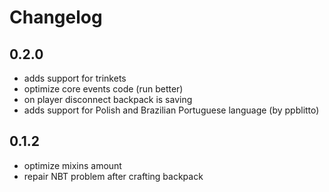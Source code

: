 # Changelog

## 0.2.0
* adds support for trinkets 
* optimize core events code (run better)
* on player disconnect backpack is saving
* adds support for Polish and Brazilian Portuguese language (by ppblitto)

## 0.1.2
* optimize mixins amount
* repair NBT problem after crafting backpack
